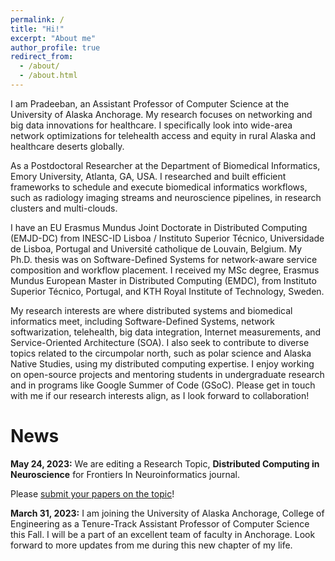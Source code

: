 ```yaml
---
permalink: /
title: "Hi!"
excerpt: "About me"
author_profile: true
redirect_from: 
  - /about/
  - /about.html
---
```


I am Pradeeban, an Assistant Professor of Computer Science at the University of Alaska Anchorage. My research focuses on networking and big data innovations for healthcare. I specifically look into wide-area network optimizations for telehealth access and equity in rural Alaska and healthcare deserts globally.

As a Postdoctoral Researcher at the Department of Biomedical Informatics, Emory University, Atlanta, GA, USA. I researched and built efficient frameworks to schedule and execute biomedical informatics workflows, such as radiology imaging streams and neuroscience pipelines, in research clusters and multi-clouds. 

I have an EU Erasmus Mundus Joint Doctorate in Distributed Computing (EMJD-DC) from INESC-ID Lisboa / Instituto Superior Técnico, Universidade de Lisboa, Portugal and Université catholique de Louvain, Belgium. My Ph.D. thesis was on Software-Defined Systems for network-aware service composition and workflow placement. I received my MSc degree, Erasmus Mundus European Master in Distributed Computing (EMDC), from Instituto Superior Técnico, Portugal, and KTH Royal Institute of Technology, Sweden.

My research interests are where distributed systems and biomedical informatics meet, including Software-Defined Systems, network softwarization, telehealth, big data integration, Internet measurements, and Service-Oriented Architecture (SOA). I also seek to contribute to diverse topics related to the circumpolar north, such as polar science and Alaska Native Studies, using my distributed computing expertise. I enjoy working on open-source projects and mentoring students in undergraduate research and in programs like Google Summer of Code (GSoC). Please get in touch with me if our research interests align, as I look forward to collaboration!

News
======
**May 24, 2023:** We are editing a Research Topic, **Distributed Computing in Neuroscience** for Frontiers In Neuroinformatics journal.

Please [submit your papers on the topic](https://www.frontiersin.org/research-topics/56857/distributed-computing-in-neuroscience)!

**March 31, 2023:** I am joining the University of Alaska Anchorage, College of Engineering as a Tenure-Track Assistant Professor of Computer Science this Fall. I will be a part of an excellent team of faculty in Anchorage. Look forward to more updates from me during this new chapter of my life.